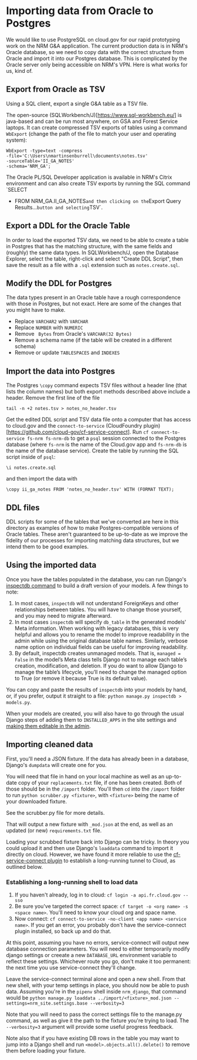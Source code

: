 # Importing data from Oracle to Postgres

We would like to use PostgreSQL on cloud.gov for our rapid prototyping work on
the NRM G&A application. The current production data is in NRM's Oracle
database, so we need to copy data with the correct structure from Oracle and
import it into our Postgres database. This is complicated by the Oracle server
only being accessible on NRM's VPN. Here is what works for us, kind of.

## Export from Oracle as TSV

Using a SQL client, export a single G&A table as a TSV file. 

The open-source (SQLWorkbench/J)[https://www.sql-workbench.eu/] is java-based
and can be run most anywhere, on GSA and Forest Service laptops. It can create
compressed TSV exports of tables using a command `WbExport` (change the path
of the file to match your user and operating system):

```
WbExport -type=text -compress
-file='C:\Users\nmartinsenburrell\documents\notes.tsv'
-sourceTable='II_GA_NOTES'
-schema='NRM_GA';
```

The Oracle PL/SQL Developer application is available in NRM's Citrix
environment and can also create TSV exports by running the SQL command `SELECT
* FROM NRM_GA.II_GA_NOTES` and then clicking on the `Export Query Results...`
button and selecting `TSV`.

## Export a DDL for the Oracle Table

In order to load the exported TSV data, we need to be able to create a table
in Postgres that has the matching structure, with the same fields and
(roughly) the same data types. In SQLWorkbench/J, open the Database Explorer,
select the table, right-click and select "Create DDL Script", then save the
result as a file with a `.sql` extension such as `notes.create.sql`.

## Modify the DDL for Postgres

The data types present in an Oracle table have a rough correspondence with
those in Postgres, but not exact. Here are some of the changes that you might
have to make.

- Replace `VARCHAR2` with `VARCHAR`
- Replace `NUMBER` with `NUMERIC`
- Remove ` Bytes` from Oracle's `VARCHAR(32 Bytes)`
- Remove a schema name (if the table will be created in a different schema)
- Remove or update `TABLESPACES` and `INDEXES`

## Import the data into Postgres

The Postgres `\copy` command expects TSV files without a header line (that
lists the column names) but both export methods described above include a
header. Remove the first line of the file

```
tail -n +2 notes.tsv > notes_no_header.tsv
```

Get the edited DDL script and TSV data file onto a computer that has access to
cloud.gov and the `connect-to-service` (CloudFoundry
plugin)[https://github.com/cloud-gov/cf-service-connect]. Run `cf
connect-to-service fs-nrm fs-nrm-db` to get a `psql` session connected to the
Postgres database (where `fs-nrm` is the name of the Cloud.gov app and
`fs-nrm-db` is the name of the database service). Create the table by running
the SQL script inside of `psql`:

```
\i notes.create.sql
```

and then import the data with

```
\copy ii_ga_notes FROM 'notes_no_header.tsv' WITH (FORMAT TEXT);
```

## DDL files

DDL scripts for some of the tables that we've converted are here in this
directory as examples of how to make Postgres-compatible versions of Oracle
tables.  These aren't guaranteed to be up-to-date as we improve the fidelity
of our processes for importing matching data structures, but we intend them to
be good examples.


## Using the imported data

Once you have the tables populated in the database, you can run Django's [inspectdb command](https://docs.djangoproject.com/en/3.1/ref/django-admin/#django-admin-inspectdb) to build a draft version of your models. A few things to note:

1. In most cases, `inspectdb` will not understand ForeignKeys and other relationships between tables. You will have to change those yourself, and you may need to migrate afterward.
2. In most cases `inspectdb` will specify `db_table` in the generated models' Meta information. When working with legacy databases, this is very helpful and allows you to rename the model to improve readability in the admin while using the original database table names. Similarly, verbose name option on individual fields can be useful for improving readability.
3. By default, inspectdb creates unmanaged models. That is, `managed = False` in the model’s Meta class tells Django not to manage each table’s creation, modification, and deletion. If you do want to allow Django to manage the table’s lifecycle, you’ll need to change the managed option to True (or remove it because True is its default value).

You can copy and paste the results of `inspectdb` into your models by hand, or, if you prefer,  output it straight to a file: `python manage.py inspectdb > models.py`.

When your models are created, you will also have to go through the usual Django steps of adding them to `INSTALLED_APPS` in the site settings and [making them editable in the admin](https://docs.djangoproject.com/en/3.1/intro/tutorial02/#make-the-poll-app-modifiable-in-the-admin).


## Importing cleaned data

First, you'll need a JSON fixture. If the data has already been in a database, Django's `dumpdata` will create one for you.

You will need that file in hand on your local machine as well as an up-to-date copy of your `replacements.txt` file, if one has been created. Both of those should be in the `/import` folder. You'll then `cd` into the `/import` folder to run `python scrubber.py <fixture>`, with `<fixture>` being the name of your downloaded fixture.

See the scrubber.py file for more details.

That will output a new fixture with `_mod.json` at the end, as well as an updated (or new) `requirements.txt` file.

Loading your scrubbed fixture back into Django can be tricky. In theory you could upload it and then use Django's `loaddata` command to import it directly on cloud. However, we have found it more reliable to use the [cf-service-connect plugin](https://github.com/cloud-gov/cf-service-connect) to establish a long-running tunnel to Cloud, as outlined below. 

### Establishing a long-running shell to load data
1. If you haven't already, log in to cloud: `cf login -a api.fr.cloud.gov --sso`
2. Be sure you've targeted the correct space: `cf target -o <org name> -s <space name>`. You'll need to know your cloud org and space name.
3. Now connect: `cf connect-to-service -no-client <app name> <service name>`. If you get an error, you probably don't have the service-connect plugin installed, so back up and do that.

At this point, assuming you have no errors, service-connect will output new database connection parameters. You will need to either temporarily modify django settings or creeate a new `DATABASE_URL` environment variable to reflect these settings. Whichever route you go, don't make it too permanent: the next time you use service-connect they'll change.

Leave the service-connect terminal alone and open a new shell. From that new shell, with your temp settings in place, you should now be able to push data. Assuming you're in the `pipenv` shell inside `nrm_django`, that command would be `python manage.py loaddata ../import/<fixture>_mod.json --settings=nrm_site.settings.base --verbosity=3`

Note that you will need to pass the correct settings file to the manage.py command, as well as give it the path to the fixture you're trying to load. The `--verbosity=3` argument will provide some useful  progress feedback.

Note also that if you have existing DB rows in the table you may want to jump into a Django shell and run `<model>.objects.all().delete()` to remove them before loading your fixture.